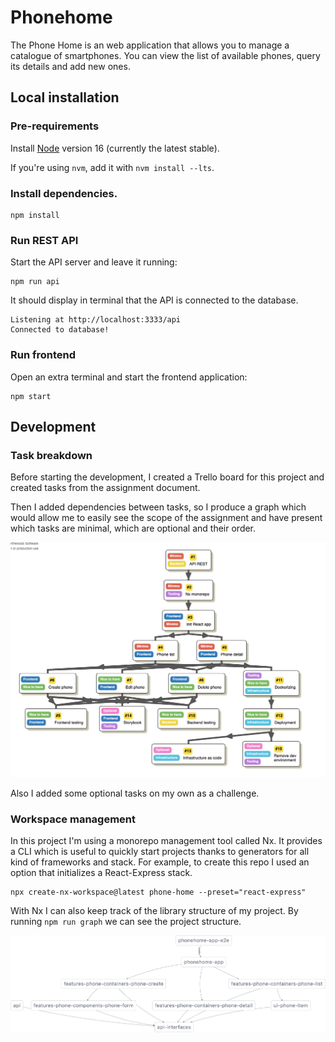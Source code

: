 # Phonehome

The Phone Home is an web application that allows you to manage a catalogue of smartphones.
You can view the list of available phones, query its details and add new ones.

## Local installation

### Pre-requirements

Install [Node](https://nodejs.org/) version 16 (currently the latest stable).

If you're using `nvm`, add it with `nvm install --lts`.

### Install dependencies.

```
npm install
```

### Run REST API

Start the API server and leave it running:

```
npm run api
```

It should display in terminal that the API is connected to the database.

```
Listening at http://localhost:3333/api
Connected to database!
```

### Run frontend

Open an extra terminal and start the frontend application:

```
npm start
```

## Development

### Task breakdown

Before starting the development, I created a Trello board for this project and created tasks from the assignment document.

Then I added dependencies between tasks, so I produce a graph which would allow me to easily see the scope of the assignment and have present which tasks are minimal, which are optional and their order.

![Task breakdown](./resources/tasks.png)

Also I added some optional tasks on my own as a challenge.

### Workspace management

In this project I'm using a monorepo management tool called Nx. It provides a CLI which is useful to quickly start projects thanks to generators for all kind of frameworks and stack. For example, to create this repo I used an option that initializes a React-Express stack.

```
npx create-nx-workspace@latest phone-home --preset="react-express"
```

With Nx I can also keep track of the library structure of my project. By running `npm run graph` we can see the project structure.

![Library structure](./resources/graph.png)
